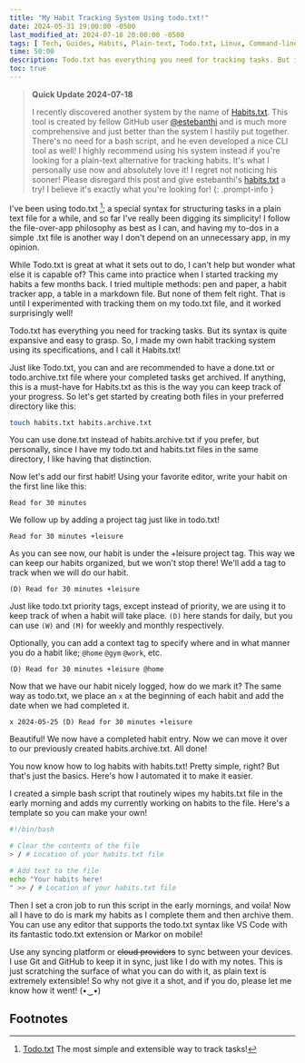 ```yaml
---
title: "My Habit Tracking System Using todo.txt!"
date: 2024-05-31 19:00:00 -0500
last_modified_at: 2024-07-18 20:00:00 -0500
tags: [ Tech, Guides, Habits, Plain-text, Todo.txt, Linux, Command-line, Scripts, Tasks ]
time: 50:00
description: Todo.txt has everything you need for tracking tasks. But its syntax is quite expansive and easy to grasp. So, I made my own habit tracking system using its specifications and I call it Habits.txt.
toc: true 
---
```

> **Quick Update 2024-07-18**
>
>I recently discovered another system by the name of [Habits.txt](https://github.com/estebanthi/habits.txt). This tool is created by fellow GitHub user [@estebanthi](https://github.com/estebanthi) and is much more comprehensive and just better than the system I hastily put together. There's no need for a bash script, and he even developed a nice CLI tool as well! I highly recommend using his system instead if you're looking for a plain-text alternative for tracking habits. It's what I personally use now and absolutely love it!
>I regret not noticing his sooner! Please disregard this post and give estebanthi's [habits.txt](https://github.com/estebanthi/habits.txt) a try! I believe it's exactly what you're looking for!
{: .prompt-info }


I've been using todo.txt [^1]; a special syntax for structuring tasks in a plain text file for a while, and so far I've really been digging its simplicity! I follow the file-over-app philosophy as best as I can, and having my to-dos in a simple .txt file is another way I don't depend on an unnecessary app, in my opinion.

While Todo.txt is great at what it sets out to do, I can't help but wonder what else it is capable of? This came into practice when I started tracking my habits a few months back. I tried multiple methods: pen and paper, a habit tracker app, a table in a markdown file. But none of them felt right. That is until I experimented with tracking them on my todo.txt file, and it worked surprisingly well!

Todo.txt has everything you need for tracking tasks. But its syntax is quite expansive and easy to grasp. So, I made my own habit tracking system using its specifications, and I call it Habits.txt!

Just like Todo.txt, you can and are recommended to have a done.txt or todo.archive.txt file where your completed tasks get archived. If anything, this is a must-have for Habits.txt as this is the way you can keep track of your progress. So let's get started by creating both files in your preferred directory like this:

```bash
touch habits.txt habits.archive.txt
```

You can use done.txt instead of habits.archive.txt if you prefer, but personally, since I have my todo.txt and habits.txt files in the same directory, I like having that distinction.

Now let's add our first habit! Using your favorite editor, write your habit on the first line like this:

``` plaintext
Read for 30 minutes
```

We follow up by adding a project tag just like in todo.txt!

``` plaintext
Read for 30 minutes +leisure
```

As you can see now, our habit is under the +leisure project tag. This way we can keep our habits organized, but we won't stop there! We'll add a tag to track when we will do our habit.

``` plaintext
(D) Read for 30 minutes +leisure
```

Just like todo.txt priority tags, except instead of priority, we are using it to keep track of when a habit will take place. `(D)` here stands for daily, but you can use `(W)` and `(M)` for weekly and monthly respectively.

Optionally, you can add a context tag to specify where and in what manner you do a habit like; `@home` `@gym` `@work`, etc.

``` plaintext
(D) Read for 30 minutes +leisure @home
```

Now that we have our habit nicely logged, how do we mark it? The same way as todo.txt, we place an `x` at the beginning of each habit and add the date when we had completed it.

``` plaintext
x 2024-05-25 (D) Read for 30 minutes +leisure
```

Beautiful! We now have a completed habit entry. Now we can move it over to our previously created habits.archive.txt. All done!

You now know how to log habits with habits.txt! Pretty simple, right? But that's just the basics. Here's how I automated it to make it easier.

I created a simple bash script that routinely wipes my habits.txt file in the early morning and adds my currently working on habits to the file. Here's a template so you can make your own!

``` bash
#!/bin/bash

# Clear the contents of the file
> / # Location of your habits.txt file

# Add text to the file
echo "Your habits here!
" >> / # Location of your habits.txt file
```

Then I set a cron job to run this script in the early mornings, and voila! Now all I have to do is mark my habits as I complete them and then archive them. You can use any editor that supports the todo.txt syntax like VS Code with its fantastic todo.txt extension or Markor on mobile!

Use any syncing platform or ~~cloud providers~~ to sync between your devices. I use Git and GitHub to keep it in sync, just like I do with my notes. This is just scratching the surface of what you can do with it, as plain text is extremely extensible! So why not give it a shot, and if you do, please let me know how it went! (•‿•)

## Footnotes

[^1]: [Todo.txt](http://todotxt.org/) The most simple and extensible way to track tasks!
